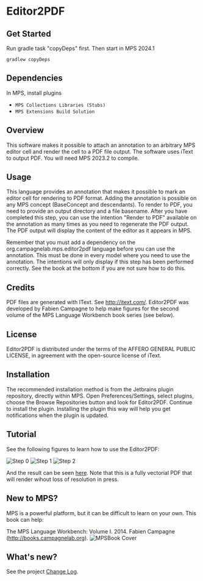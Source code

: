 Editor2PDF
==========

Get Started
-----------

Run gradle task "copyDeps" first. Then start in MPS 2024.1

`gradlew copyDeps`


Dependencies
------------

In MPS, install plugins
* `MPS Collections Libraries (Stubs)`
* `MPS Extensions Build Solution`

Overview
--------
This software makes it possible to attach an annotation to an arbitrary MPS editor cell and render the cell to a PDF file output. The software uses iText to output PDF. You will need MPS 2023.2 to compile.

Usage
-----
This language provides an annotation that makes it possible to mark an editor cell for rendering to PDF format. Adding the annotation is possible on any MPS concept (BaseConcept and descendants). To render to PDF, you need to provide an output directory and a file basename. After you have completed this step, you can use the intention "Render to PDF" available on the annotation as many times as you need to regenerate the PDF output. The PDF output will display the content of the editor as it appears in MPS.

Remember that you must add a dependency on the org.campagnelab.mps.editor2pdf
language before you can use the annotation. This must be done in every model where you
need to use the annotation. The intentions will only display if this step has been performed correctly.
See the book at the bottom if you are not sure how to do this.

Credits
-------
PDF files are generated with IText. See http://itext.com/. Editor2PDF was developed by Fabien Campagne to help make figures for the second volume of the MPS Language Workbench book series (see below).

License
-------
Editor2PDF is distributed under the terms of the AFFERO GENERAL PUBLIC LICENSE, in agreement with the open-source license of iText.

Installation
------------

The recommended installation method is from the Jetbrains plugin repository, directly within MPS. Open Preferences/Settings, select plugins, choose the Browse Repositories button and look for Editor2PDF. Continue to install the plugin. Installing the plugin this way will help you get notifications when the plugin is updated.

Tutorial
--------

See the following figures to learn how to use the Editor2PDF:

![Step 0](figures/Tutorial0.png)
![Step 1](figures/Tutorial1.png)
![Step 2](figures/Tutorial2.png)

And the result can be seen [here](figures/MyClass.pdf). Note that this is a fully vectorial PDF that will render wihout loss of resolution in press.

New to MPS? 
-----------
MPS is a powerful platform, but it can be difficult to learn on your own. This book can help:

The MPS Language Workbench: Volume I. 2014. Fabien Campagne (http://books.campagnelab.org).
![MPSBook Cover](http://campagnelab.org/files/MPS_Book-Cover-Volume1-small.png) 

What's new?
-----------
See the project [Change Log](https://github.com/CampagneLaboratory/Editor2PDF/wiki/Change-Log).
